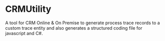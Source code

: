 # CRMUtility
A tool for CRM Online &amp; On Premise to generate process trace records to a custom trace entity and also generates a structured coding file for javascript and C#.
